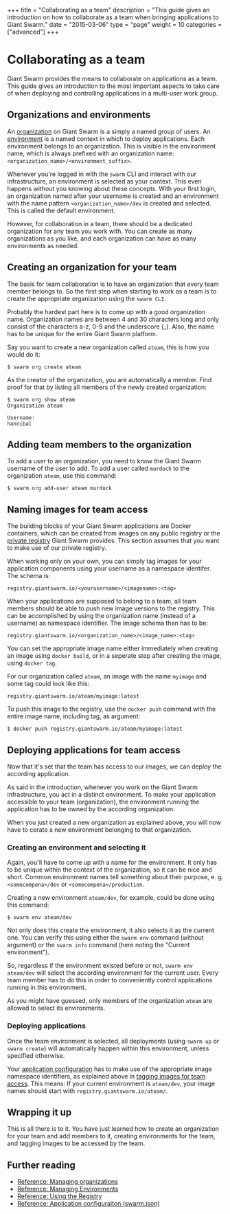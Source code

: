 +++
title = "Collaborating as a team"
description = "This guide gives an introduction on how to collaborate as a team when bringing applications to Giant Swarm."
date = "2015-03-06"
type = "page"
weight = 10
categories = ["advanced"]
+++

# Collaborating as a team

<p class="lead">Giant Swarm provides the means to collaborate on applications as a team. This guide gives an introduction to the most important aspects to take care of when deploying and controlling applications in a multi-user work group.</p>

## Organizations and environments

An [organization](/reference/cli/org/) on Giant Swarm is a simply a named group of users. An [environment](/reference/cli/env/) is a named context in which to deploy applications. Each environment belongs to an organization. This is visible in the environment name, which is always prefixed with an organization name: `<organization_name>/<environment_suffix>`.

Whenever you're logged in with the `swarm` CLI and interact with our infrastructure, an environment is selected as your context. This even happens without you knowing about these concepts. With your first login, an organization named after your username is created and an environment with the name pattern `<organization_name>/dev` is created and selected. This is called the default environment.

However, for collaboration in a team, there should be a dedicated organization for any team you work with. You can create as many organizations as you like, and each organization can have as many environments as needed.

## Creating an organization for your team

The basis for team collaboration is to have an organization that every team member belongs to. So the first step when starting to work as a team is to create the appropriate organization using the `swarm CLI`.

Probably the hardest part here is to come up with a good organization name. Organization names are between 4 and 30 characters long and only consist of the characters a-z, 0-9 and the underscore (_). Also, the name has to be unique for the entire Giant Swarm platform.

Say you want to create a new organization called `ateam`, this is how you would do it:

```nohighlight
$ swarm org create ateam
```

As the creator of the organization, you are automatically a member. Find proof for that by listing all members of the newly created organization:

```nohighlight
$ swarm org show ateam
Organization ateam

Username:
hannibal
```

## Adding team members to the organization

To add a user to an organization, you need to know the Giant Swarm username of the user to add. To add a user called `murdoch` to the organization `ateam`, use this command:

```nohighlight
$ swarm org add-user ateam murdock
```

## Naming images for team access

The building blocks of your Giant Swarm applications are Docker containers, which can be created from images on any public registry or the [private registry](/reference/registry/) Giant Swarm provides. This section assumes that you want to make use of our private registry.

When working only on your own, you can simply tag images for your application components using your username as a namespace identifer. The schema is:

```nohighlight
registry.giantswarm.io/<yourusername>/<imagename>:<tag>
```

When your applications are supposed to belong to a team, all team members should be able to push new image versions to the registry. This can be accomplished by using the organization name (instead of a username) as namespace identifier. The image schema then has to be:

```nohighlight
registry.giantswarm.io/<organization_name>/<image_name>:<tag>
```

You can set the appropriate image name either immediately when creating an image using `docker build`, or in a seperate step after creating the image, using `docker tag`.

For our organization called `ateam`, an image with the name `myimage` and some tag could look like this:

```nohighlight
registry.giantswarm.io/ateam/myimage:latest
```

To push this image to the registry, use the `docker push` command with the entire image name, including tag, as argument:

```nohighlight
$ docker push registry.giantswarm.io/ateam/myimage:latest
```

## Deploying applications for team access

Now that it's set that the team has access to our images, we can deploy the according application.

As said in the introduction, whenever you work on the Giant Swarm infrastructure, you act in a distinct environment. To make your application accessible to your team (organization), the environment running the application has to be owned by the according organization.

When you just created a new organization as explained above, you will now have to cerate a new environment belonging to that organization.

### Creating an environment and selecting it

Again, you'll have to come up with a name for the environment. It only has to be unique within the context of the organization, so it can be nice and short. Common environment names tell something about their purpose, e. g. `<somecompena>/dev` or `<somecompena>/production`.

Creating a new environment `ateam/dev`, for example, could be done using this command:

```
$ swarm env ateam/dev
```

Not only does this create the environment, it also selects it as the current one. You can verify this using either the `swarm env` command (without argument) or the `swarm info` command (here noting the "Current environment").

So, regardless if the environment existed before or not, `swarm env ateam/dev` will select the according environment for the current user. Every team member has to do this in order to conveniently control applications running in this environment.

As you might have guessed, only members of the organization `ateam` are allowed to select its environments.

### Deploying applications

Once the team environment is selected, all deployments (using `swarm up` or `swarm create`) will automatically happen within this environment, unless specified otherwise.

Your [application configuration](/reference/swarm-json/) has to make use of the appropriate image namespace identifiers, as explained above in [tagging images for team access](#tagging-images-for-team-access). This means: If your current environment is `ateam/dev`, your image names should start with `registry.giantswarm.io/ateam/`.

## Wrapping it up

This is all there is to it. You have just learned how to create an organization for your team and add members to it, creating environments for the team, and tagging images to be accessed by the team.

## Further reading

* [Reference: Managing organizations](/reference/cli/org/)
* [Reference: Managing Environments](/reference/cli/env/)
* [Reference: Using the Registry](/reference/registry/)
* [Reference: Application configuraiton (swarm.json)](/reference/swarm-json/)
